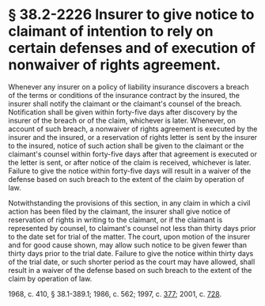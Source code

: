 # § 38.2-2226 Insurer to give notice to claimant of intention to rely on certain defenses and of execution of nonwaiver of rights agreement.

<p>Whenever any insurer on a policy of liability insurance discovers a breach of the terms or conditions of the insurance contract by the insured, the insurer shall notify the claimant or the claimant's counsel of the breach. Notification shall be given within forty-five days after discovery by the insurer of the breach or of the claim, whichever is later. Whenever, on account of such breach, a nonwaiver of rights agreement is executed by the insurer and the insured, or a reservation of rights letter is sent by the insurer to the insured, notice of such action shall be given to the claimant or the claimant's counsel within forty-five days after that agreement is executed or the letter is sent, or after notice of the claim is received, whichever is later. Failure to give the notice within forty-five days will result in a waiver of the defense based on such breach to the extent of the claim by operation of law.</p><p>Notwithstanding the provisions of this section, in any claim in which a civil action has been filed by the claimant, the insurer shall give notice of reservation of rights in writing to the claimant, or if the claimant is represented by counsel, to claimant's counsel not less than thirty days prior to the date set for trial of the matter. The court, upon motion of the insurer and for good cause shown, may allow such notice to be given fewer than thirty days prior to the trial date. Failure to give the notice within thirty days of the trial date, or such shorter period as the court may have allowed, shall result in a waiver of the defense based on such breach to the extent of the claim by operation of law.</p><p>1968, c. 410, § 38.1-389.1; 1986, c. 562; 1997, c. <a href='http://lis.virginia.gov/cgi-bin/legp604.exe?971+ful+CHAP0377'>377</a>; 2001, c. <a href='http://lis.virginia.gov/cgi-bin/legp604.exe?011+ful+CHAP0728'>728</a>.</p>
